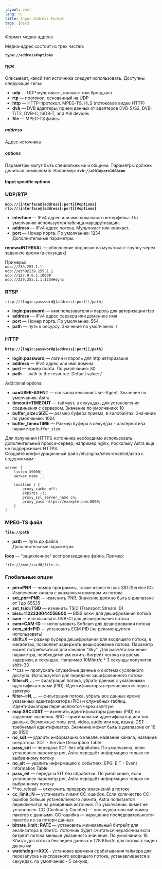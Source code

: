 ```yaml
---
layout: post
lang: ru
title: Input Address Format
tags: [dev]
---
```


Формат медиа-адреса

<!-- more -->

Медиа-адрес состоит из трех частей:

**```type://address#options```**

##### type

Описывает, какой тип источника следует использовать. Доступны следующие типы:  

- **udp** — UDP мультикаст, юникаст или броадкаст    
- **rtp** — протокол, основанный на UDP  
- **http** — HTTP-протокол. MPEG-TS, HLS (потоковое видео HTTP)  
- **dvb** — DVB адаптеры. прием данных от адаптеров DVB-S/S2, DVB-T/T2, DVB-C, ISDB-T, and ASI devices  
- **file** — MPEG-TS файлы  

##### address

Адрес источника

##### options

Параметры могут быть специальными и общими. Параметры должны делиться символом &. Например: 
**```dvb://a001#pnr=100&cam```**


#### Input specific options


### UDP/RTP

**```udp://[interface@]address[:port][#options]```**  
**```rtp://[interface@]address[:port][#options]```**  
- **interface** — IPv4 адрес или имя локального интерфейса. По умолчанию используется таблица маршрутизации.
- **address** — IPv4 адрес потока. Мультикаст или юникаст.  
- **port** — Номер порта. По умолчанию: 1234  
Дополнительные параметры:

**renew=INTERVAL** — обновление подписки на мультикаст-группу через заданное время (в секундах) 

Примеры:  
`udp://239.255.1.1`  
`udp://eth0@239.255.1.1`  
`udp://127.0.0.1:10000`  
`udp://239.255.1.1:1234#sync`  

### RTSP

```rtsp://[login:password@]address[:port][/path]```
- **login:password** — имя пользователя и пароль для авторизации rtsp  
- **address** — IPv4 адрес сервера или доменное имя
- **port** — Номер порта. По умолчанию: 554
- **path** — путь к ресурсу. Значение по умолчанию: /


### HTTP

**`http://[login:password@]address[:port][/path]`**
- **login:password** — логин и пароль для http авторизации
- **address** —  IPv4 адрес или имя домена. 
 - **port** — номер порта. По умолчанию: 80
 - **path** — path to the resource. Default value: /

Additional options:
- **ua=USER-AGENT** — пользовательский User-Agent. Значение по умолчанию: Astra
- **timeout=TIMEOUT** — таймаут, в секундах, для установления соединения с сервером. Значение по умолчанию: 10  
- **buffer_size=SIZE** — размер буфера приема, в килобайтах. Значение по умолчанию: 1024
- **buffer_time=TIME** — Размер буфера в секундах - альтернатива параметру `buffer_size`

Для получения HTTPS-источника необходимо использовать дополнительный прокси-сервер, например nginx, поскольку Astra еще не поддерживает HTTPS.    
Создайте конфигурационный файл /etc/nginx/sites-enabled/astra с содержимым:  
```
server {
    listen 30000;
    server_name _;

    location / {
        proxy_cache off;
        expires -1;
        proxy_ssl_server_name on;
        proxy_pass https://example.com:8000;
    }
}
```
### MPEG-TS файл

**```file://path```**
- **path** — путь до файла  
Дополнительные параметры:

**loop** — "зацикленное" воспроизведение файла. 
Пример:  

`file:///mnt/raid0/file.ts`

### Глобальные опции

 - **pnr=PNR** — номер программы, также известен как SID (Service ID). Извлечение канала с указанным номером из потока
 - **set_pnr=PNR** — изменить PNR. Значение должно быть в диапазоне от 1 до 65535
 - **set_tsid=TSID** — изменить TSID (Transport Stream ID)
 - **biss=1122330044556600** — BISS ключ для дешифрования потока
 - **cam** — использовать DVB-CI для дешифрования потока
 - **cam=CAM-ID** — использовать Softcam для дешифрования потока
 - **ecm_pid=PID** — установить ECM PID (не рекомендуется использовать)
 - **shift=X** — размер буфера дешифрования для входящего потока, в мегабитах, позволяет задержать дешифрование потока. Параметр может потребоваться для каналов "Sky". Для расчёта значения параметра, необходимо умножить битрейт потока на время задержки, в секундах. Например 10Мбит/с * 3 секунды получится shift=30
 - **cas — пропускать служебные данные о системах условного доступа. Используется для передачи зашифрованного потока
 - **filter=N,...** — фильтрация потока, убрать данные с указанными идентификаторами (PID). Идентификаторы перечисляются через запятую
 - **filter~=N,...** — фильтрация потока, убрать все данные кроме указанных идентификаторв (PID) и служебных таблиц. Идентификаторы перечисляются через запятую
 - **map.SRC=DST** — изменить идентификаторы данных (PID) на заданные значения. SRC - оригинальный идентификатор или тип данных. Возможные типы pmt, video, audio или код языка. DST - требуемый идентификатор. Значение может быть в диапазоне от 16 до 8190
 - **no_sdt** — удалить информацию о канале: название канала, название оператора. SDT - Service Description Table
 - **pass_sdt** — передача SDT без обработки. По умолчанию, если установлен параметр pnr, Astra передаёт информацию только по выбранному потоку
 - **no_eit** — удалить информацию о событиях: EPG. EIT - Event Information Table
 - **pass_eit** — передача EIT без обработки. По умолчанию, если установлен параметр pnr, Astra передаёт информацию только по выбранному потоку
 - **no_reload — отключить проверку изменений в потоке
 - **cc_limit=N** — установить лимит CC-ошибок. Если количество CC-ошибок больше установленного лимита, Astra попытается переключится на резервный источник. По умолчанию: лимит не установлен. CC (Continuity Counter) — последовательный номер пакетов с данными. CC-ошибка — нарушение последовательности пакетов из-за потери данных
 - **bitrate_limit=RATE** — установить минимальный битрейт для анализатора в Кбит/с. Источник будет считаться нерабочим если битрейт потока меньше указанного значения. По умолчанию: 16 Кбит/с для потока без видео данных и 128 Кбит/с для потока с видео данными
- **watchdog==XXX** - установка времени срабатывания таймера для перезапуска неисправного входящего потока, устанавливается в секундах. по умолчанию - 5 секунд. 
